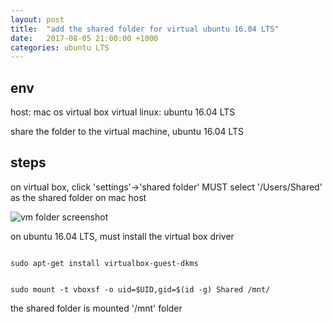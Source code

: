 ```yaml
---
layout: post
title:  "add the shared folder for virtual ubuntu 16.04 LTS"
date:   2017-08-05 21:00:00 +1000
categories: ubuntu LTS
---
```


## env

host: mac os
virtual box
virtual linux: ubuntu 16.04 LTS

share the folder to the virtual machine, ubuntu 16.04 LTS

## steps

on virtual box, click 'settings'->'shared folder'
MUST select '/Users/Shared' as the shared folder on mac host


![vm folder screenshot](/images/vm_shared_folder.png)


on ubuntu 16.04 LTS, must install the virtual box driver


```

sudo apt-get install virtualbox-guest-dkms
```

```

sudo mount -t vboxsf -o uid=$UID,gid=$(id -g) Shared /mnt/
```

the shared folder is mounted '/mnt' folder
